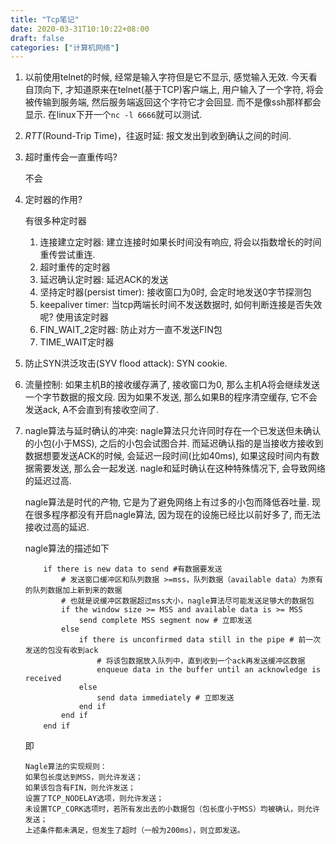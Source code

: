 ```yaml
---
title: "Tcp笔记"
date: 2020-03-31T10:10:22+08:00
draft: false
categories: ["计算机网络"]
---
```




1. 以前使用telnet的时候, 经常是输入字符但是它不显示, 感觉输入无效. 今天看自顶向下, 才知道原来在telnet(基于TCP)客户端上, 用户输入了一个字符, 将会被传输到服务端, 然后服务端返回这个字符它才会回显. 而不是像ssh那样都会显示. 在linux下开一个`nc -l 6666`就可以测试. 

2. *RTT*(Round-Trip Time)，往返时延: 报文发出到收到确认之间的时间.

3. 超时重传会一直重传吗? 

    不会

4. 定时器的作用? 

    有很多种定时器

    1. 连接建立定时器: 建立连接时如果长时间没有响应, 将会以指数增长的时间重传尝试重连.
    2. 超时重传的定时器
    3. 延迟确认定时器: 延迟ACK的发送
    4. 坚持定时器(persist timer): 接收窗口为0时, 会定时地发送0字节探测包
    5. keepaliver timer: 当tcp两端长时间不发送数据时, 如何判断连接是否失效呢? 使用该定时器
    6. FIN_WAIT_2定时器: 防止对方一直不发送FIN包
    7. TIME_WAIT定时器

5. 防止SYN洪泛攻击(SYV flood attack): SYN cookie. 

6. 流量控制: 如果主机B的接收缓存满了, 接收窗口为0, 那么主机A将会继续发送一个字节数据的报文段. 因为如果不发送, 那么如果B的程序清空缓存, 它不会发送ack, A不会直到有接收空间了. 

7. nagle算法与延时确认的冲突: nagle算法只允许同时存在一个已发送但未确认的小包(小于MSS), 之后的小包会试图合并. 而延迟确认指的是当接收方接收到数据想要发送ACK的时候, 会延迟一段时间(比如40ms), 如果这段时间内有数据需要发送, 那么会一起发送. nagle和延时确认在这种特殊情况下, 会导致网络的延迟过高.

    nagle算法是时代的产物, 它是为了避免网络上有过多的小包而降低吞吐量. 现在很多程序都没有开启nagle算法, 因为现在的设施已经比以前好多了, 而无法接收过高的延迟.

    nagle算法的描述如下

    ```
    	if there is new data to send #有数据要发送
            # 发送窗口缓冲区和队列数据 >=mss，队列数据（available data）为原有的队列数据加上新到来的数据
            # 也就是说缓冲区数据超过mss大小，nagle算法尽可能发送足够大的数据包
            if the window size >= MSS and available data is >= MSS 
                send complete MSS segment now # 立即发送
            else
                if there is unconfirmed data still in the pipe # 前一次发送的包没有收到ack
                    # 将该包数据放入队列中，直到收到一个ack再发送缓冲区数据
                    enqueue data in the buffer until an acknowledge is received 
                else
                    send data immediately # 立即发送
                end if
            end if
        end if　
    ```

    即

    ```
    Nagle算法的实现规则：
    如果包长度达到MSS，则允许发送；
    如果该包含有FIN，则允许发送；
    设置了TCP_NODELAY选项，则允许发送；
    未设置TCP_CORK选项时，若所有发出去的小数据包（包长度小于MSS）均被确认，则允许发送；
    上述条件都未满足，但发生了超时（一般为200ms），则立即发送。
    ```

    